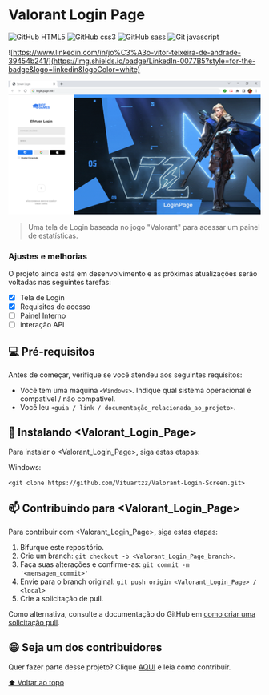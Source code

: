 # Valorant Login Page

<!---Esses são exemplos. Veja https://shields.io para outras pessoas ou para personalizar este conjunto de escudos. Você pode querer incluir dependências, status do projeto e informações de licença aqui--->

![GitHub HTML5](https://img.shields.io/badge/HTML5-E34F26?style=for-the-badge&logo=html5&logoColor=white)
![GitHub css3](https://img.shields.io/badge/CSS3-1572B6?style=for-the-badge&logo=css3&logoColor=white)
![GitHub sass](https://img.shields.io/badge/Sass-CC6699?style=for-the-badge&logo=sass&logoColor=white)
![Git javascript](https://img.shields.io/badge/JavaScript-F7DF1E?style=for-the-badge&logo=javascript&logoColor=black)



![https://www.linkedin.com/in/jo%C3%A3o-vitor-teixeira-de-andrade-39454b241/](https://img.shields.io/badge/LinkedIn-0077B5?style=for-the-badge&logo=linkedin&logoColor=white)

<img src="preview.PNG" alt="exemplo login-page">

> Uma tela de Login baseada no jogo "Valorant" para acessar um painel de estatísticas.

### Ajustes e melhorias

O projeto ainda está em desenvolvimento e as próximas atualizações serão voltadas nas seguintes tarefas:

- [x] Tela de Login
- [x] Requisitos de acesso
- [ ] Painel Interno
- [ ] interação API

## 💻 Pré-requisitos

Antes de começar, verifique se você atendeu aos seguintes requisitos:
<!---Estes são apenas requisitos de exemplo. Adicionar, duplicar ou remover conforme necessário--->

* Você tem uma máquina `<Windows>`. Indique qual sistema operacional é compatível / não compatível.
* Você leu `<guia / link / documentação_relacionada_ao_projeto>`.

## 🚀 Instalando <Valorant_Login_Page>

Para instalar o <Valorant_Login_Page>, siga estas etapas:

Windows:

```
<git clone https://github.com/Vituartzz/Valorant-Login-Screen.git>
```

## 📫 Contribuindo para <Valorant_Login_Page>

<!---Se o seu README for longo ou se você tiver algum processo ou etapas específicas que deseja que os contribuidores sigam, considere a criação de um arquivo CONTRIBUTING.md separado--->
Para contribuir com <Valorant_Login_Page>, siga estas etapas:

1. Bifurque este repositório.
2. Crie um branch: `git checkout -b <Valorant_Login_Page_branch>`.
3. Faça suas alterações e confirme-as: `git commit -m '<mensagem_commit>'`
4. Envie para o branch original: `git push origin <Valorant_Login_Page> / <local>`
5. Crie a solicitação de pull.

Como alternativa, consulte a documentação do GitHub em [como criar uma solicitação pull](https://help.github.com/en/github/collaborating-with-issues-and-pull-requests/creating-a-pull-request).

## 😄 Seja um dos contribuidores<br>

Quer fazer parte desse projeto? Clique [AQUI](CONTRIBUTING.md) e leia como contribuir.



[⬆ Voltar ao topo](#nome-do-projeto)<br>